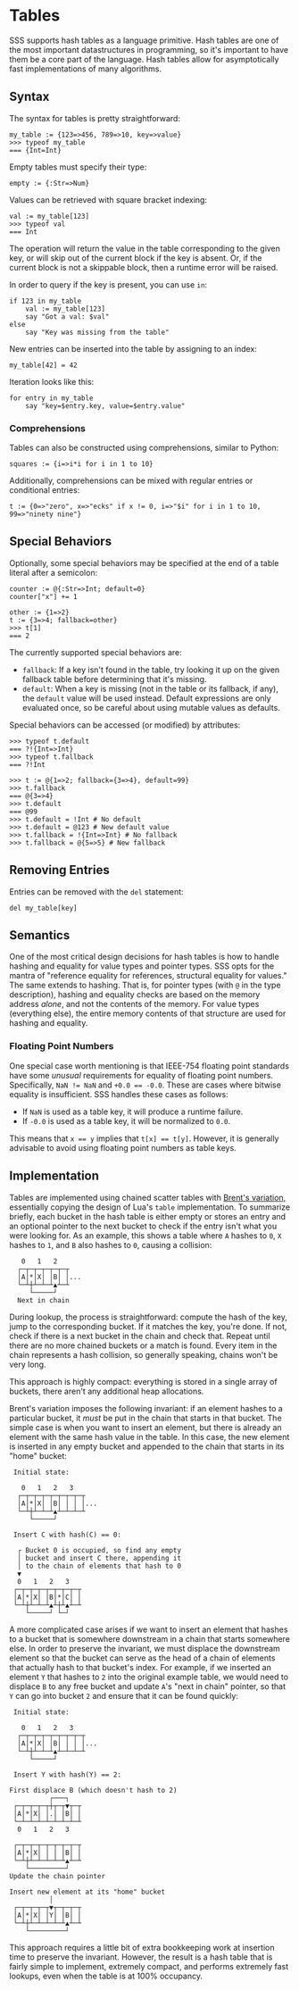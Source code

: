 # Tables

SSS supports hash tables as a language primitive. Hash tables are one of the
most important datastructures in programming, so it's important to have them be
a core part of the language. Hash tables allow for asymptotically fast
implementations of many algorithms.

## Syntax

The syntax for tables is pretty straightforward:

```
my_table := {123=>456, 789=>10, key=>value}
>>> typeof my_table
=== {Int=Int}
```

Empty tables must specify their type:

```
empty := {:Str=>Num}
```

Values can be retrieved with square bracket indexing:

```
val := my_table[123]
>>> typeof val
=== Int
```

The operation will return the value in the table corresponding to the given
key, or will skip out of the current block if the key is absent. Or, if the
current block is not a skippable block, then a runtime error will be raised.

In order to query if the key is present, you can use `in`:

```
if 123 in my_table
    val := my_table[123]
    say "Got a val: $val"
else
    say "Key was missing from the table"
```

New entries can be inserted into the table by assigning to an index:

```
my_table[42] = 42
```

Iteration looks like this:

```
for entry in my_table
    say "key=$entry.key, value=$entry.value"
```

### Comprehensions

Tables can also be constructed using comprehensions, similar to Python:

```
squares := {i=>i*i for i in 1 to 10}
```

Additionally, comprehensions can be mixed with regular entries or conditional
entries:

```
t := {0=>"zero", x=>"ecks" if x != 0, i=>"$i" for i in 1 to 10, 99=>"ninety nine"}
```

## Special Behaviors

Optionally, some special behaviors may be specified at the end of a table
literal after a semicolon:

```
counter := @{:Str=>Int; default=0}
counter["x"] += 1

other := {1=>2}
t := {3=>4; fallback=other}
>>> t[1]
=== 2
```

The currently supported special behaviors are:

- `fallback`: If a key isn't found in the table, try looking it up on the given
  fallback table before determining that it's missing.
- `default`: When a key is missing (not in the table or its fallback, if any),
  the `default` value will be used instead. Default expressions are only evaluated
  once, so be careful about using mutable values as defaults.

Special behaviors can be accessed (or modified) by attributes:

```
>>> typeof t.default
=== ?!{Int=>Int}
>>> typeof t.fallback
=== ?!Int

>>> t := @{1=>2; fallback={3=>4}, default=99}
>>> t.fallback
=== @{3=>4}
>>> t.default
=== @99
>>> t.default = !Int # No default
>>> t.default = @123 # New default value
>>> t.fallback = !{Int=>Int} # No fallback
>>> t.fallback = @{5=>5} # New fallback
```

## Removing Entries

Entries can be removed with the `del` statement:

```
del my_table[key]
```

## Semantics

One of the most critical design decisions for hash tables is how to handle
hashing and equality for value types and pointer types. SSS opts for the
mantra of "reference equality for references, structural equality for values."
The same extends to hashing. That is, for pointer types (with `@` in the type
description), hashing and equality checks are based on the memory address
_alone_, and not the contents of the memory. For value types (everything else),
the entire memory contents of that structure are used for hashing and equality.

### Floating Point Numbers

One special case worth mentioning is that IEEE-754 floating point standards
have some _unusual_ requirements for equality of floating point numbers.
Specifically, `NaN != NaN` and `+0.0 == -0.0`. These are cases where bitwise
equality is insufficient. SSS handles these cases as follows:

- If `NaN` is used as a table key, it will produce a runtime failure.
- If `-0.0` is used as a table key, it will be normalized to `0.0`.

This means that `x == y` implies that `t[x] == t[y]`. However, it is generally
advisable to avoid using floating point numbers as table keys.

## Implementation

Tables are implemented using chained scatter tables with [Brent's variation,](https://maths-people.anu.edu.au/~brent/pd/rpb013.pdf)
essentially copying the design of Lua's `table` implementation. To summarize
briefly, each bucket in the hash table is either empty or stores an entry and
an optional pointer to the next bucket to check if the entry isn't what you
were looking for. As an example, this shows a table where `A` hashes to `0`,
`X` hashes to `1`, and `B` also hashes to `0`, causing a collision:

```
   0   1   2
  ┌─┬─┬─┬─┬─┬─┬
  │A│*│X│ │B│ │...
  └─┴┼┴─┴─┴▲┴─┴
     └─────┘
  Next in chain
```

During lookup, the process is straightforward: compute the hash of the key,
jump to the corresponding bucket. If it matches the key, you're done. If not,
check if there is a next bucket in the chain and check that. Repeat until there
are no more chained buckets or a match is found. Every item in the chain
represents a hash collision, so generally speaking, chains won't be very long.

This approach is highly compact: everything is stored in a single array of
buckets, there aren't any additional heap allocations.

Brent's variation imposes the following invariant: if an element hashes to a
particular bucket, it _must_ be put in the chain that starts in that bucket.
The simple case is when you want to insert an element, but there is already an
element with the same hash value in the table. In this case, the new element is
inserted in any empty bucket and appended to the chain that starts in its
"home" bucket:

```
 Initial state:

   0   1   2   3
  ┌─┬─┬─┬─┬─┬─┬─┬─┬
  │A│*│X│ │B│ │ │ │...
  └─┴┼┴─┴─┴▲┴─┴─┴─┴
     └─────┘

 Insert C with hash(C) == 0:

  ┌ Bucket 0 is occupied, so find any empty
  │ bucket and insert C there, appending it
  │ to the chain of elements that hash to 0
  ▼
  0   1   2   3
 ┌─┬─┬─┬─┬─┬─┬─┬─┬
 │A│*│X│ │B│*│C│ │
 └─┴┼┴─┴─┴▲┴┼┴▲┴─┴
    └─────┘ └─┘
```

A more complicated case arises if we want to insert an element that hashes to
a bucket that is somewhere downstream in a chain that starts somewhere else.
In order to preserve the invariant, we must displace the downstream element
so that the bucket can serve as the head of a chain of elements that actually
hash to that bucket's index. For example, if we inserted an element `Y` that
hashes to `2` into the original example table, we would need to displace `B`
to any free bucket and update `A`'s "next in chain" pointer, so that `Y` can
go into bucket `2` and ensure that it can be found quickly:


```
 Initial state:

   0   1   2   3
  ┌─┬─┬─┬─┬─┬─┬─┬─┬
  │A│*│X│ │B│ │ │ │...
  └─┴┼┴─┴─┴▲┴─┴─┴─┴
     └─────┘

 Insert Y with hash(Y) == 2:

First displace B (which doesn't hash to 2)
          ┌───┐
 ┌─┬─┬─┬─┬┼┬─┬▼┬─┬
 │A│*│X│ │.│ │B│ │
 └─┴─┴─┴─┴─┴─┴─┴─┴
  0   1   2   3

 ┌─┬─┬─┬─┬─┬─┬─┬─┬
 │A│*│X│ │ │ │B│ │
 └─┴┼┴─┴─┴─┴─┴▲┴─┴
    └─────────┘
Update the chain pointer

Insert new element at its "home" bucket
          │
 ┌─┬─┬─┬─┬▼┬─┬─┬─┬
 │A│*│X│ │Y│ │B│ │
 └─┴┼┴─┴─┴─┴─┴▲┴─┴
    └─────────┘
```

This approach requires a little bit of extra bookkeeping work at insertion time
to preserve the invariant. However, the result is a hash table that is fairly
simple to implement, extremely compact, and performs extremely fast lookups,
even when the table is at 100% occupancy.

